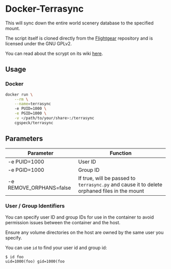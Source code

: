 # Docker-Terrasync

This will sync down the entire world scenery database to the specified mount.

The script itself is cloned directly from the [Flightgear](https://sourceforge.net/p/flightgear/flightgear/ci/next/tree/scripts/python/) repository and is licensed under the GNU GPLv2.

You can read about the scrypt on its wiki [here](http://wiki.flightgear.org/TerraSync).

## Usage

### Docker

```bash
docker run \
    --rm \
    --name=terrasync
    -e PUID=1000 \
    -e PGID=1000 \
    -v </path/to/your/share>:/terrasync
    cgspeck/terrasync
```

## Parameters

Parameter | Function
--- | ---
-e PUID=1000 | User ID
-e PGID=1000 | Group ID
-e REMOVE_ORPHANS=false | If true, will be passed to `terrasync.py` and cause it to delete orphaned files in the mount

### User / Group Identifiers

You can specify user ID and group IDs for use in the container to avoid permission issues between the container and the host.

Ensure any volume directories on the host are owned by the same user you specify.

You can use `id` to find your user id and group id:

```
$ id foo
uid=1000(foo) gid=1000(foo
```
